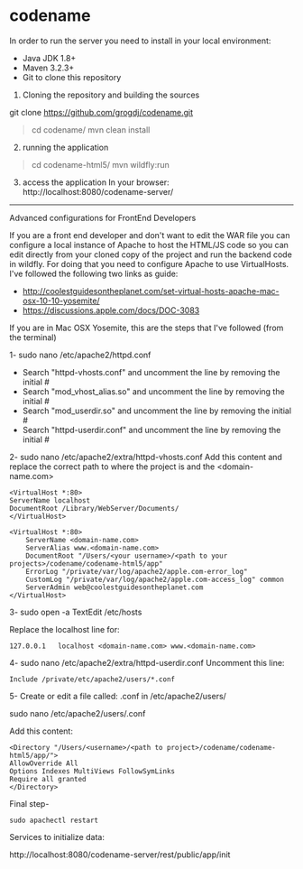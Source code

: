 # codename
In order to run the server you need to install in your local environment:

- Java JDK 1.8+
- Maven 3.2.3+
- Git to clone this repository


1) Cloning the repository and building the sources

git clone https://github.com/grogdj/codename.git

> cd codename/
> mvn clean install


2) running the application
> cd codename-html5/
> mvn wildfly:run

3) access the application
In your browser:
http://localhost:8080/codename-server/


-------------------------------------------------
Advanced configurations for FrontEnd Developers

If you are a front end developer and don't want to edit the WAR file you can configure a local instance of Apache to host the HTML/JS code so you can edit directly from your cloned copy of the project and run the backend code in wildfly. For doing that you need to configure Apache to use VirtualHosts.
I've followed the following two links as guide:
- http://coolestguidesontheplanet.com/set-virtual-hosts-apache-mac-osx-10-10-yosemite/
- https://discussions.apple.com/docs/DOC-3083

If you are in Mac OSX Yosemite, this are the steps that I've followed (from the terminal)

1- sudo nano /etc/apache2/httpd.conf

* Search "httpd-vhosts.conf" and uncomment the line by removing the initial #
* Search "mod_vhost_alias.so" and uncomment the line by removing the initial #
* Search "mod_userdir.so" and uncomment the line by removing the initial #
* Search "httpd-userdir.conf" and uncomment the line by removing the initial #

2- sudo nano /etc/apache2/extra/httpd-vhosts.conf
Add this content and replace the correct path to where the project is and the <domain-name.com>
```
<VirtualHost *:80>
ServerName localhost
DocumentRoot /Library/WebServer/Documents/
</VirtualHost>

<VirtualHost *:80>
    ServerName <domain-name.com>
    ServerAlias www.<domain-name.com>
    DocumentRoot "/Users/<your username>/<path to your projects>/codename/codename-html5/app"
    ErrorLog "/private/var/log/apache2/apple.com-error_log"
    CustomLog "/private/var/log/apache2/apple.com-access_log" common
    ServerAdmin web@coolestguidesontheplanet.com
</VirtualHost>
```
3- sudo open -a TextEdit /etc/hosts

Replace the localhost line for:
```
127.0.0.1	localhost <domain-name.com> www.<domain-name.com>
```
4- sudo nano /etc/apache2/extra/httpd-userdir.conf
Uncomment this line:
```
Include /private/etc/apache2/users/*.conf
```

5- Create or edit a file called: <username>.conf in /etc/apache2/users/

sudo nano /etc/apache2/users/<username>.conf 

Add this content:
```
<Directory "/Users/<username>/<path to project>/codename/codename-html5/app/">
AllowOverride All
Options Indexes MultiViews FollowSymLinks
Require all granted
</Directory>
```




Final step- 
```
sudo apachectl restart
```


Services to initialize data:

http://localhost:8080/codename-server/rest/public/app/init

